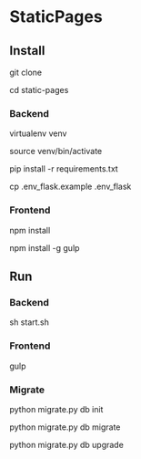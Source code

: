 # StaticPages

## Install
git clone

cd static-pages

### Backend
virtualenv venv

source venv/bin/activate

pip install -r requirements.txt

cp .env_flask.example .env_flask

### Frontend
npm install

npm install -g gulp

## Run

### Backend
sh start.sh

### Frontend
gulp

### Migrate
python migrate.py db init

python migrate.py db migrate

python migrate.py db upgrade
